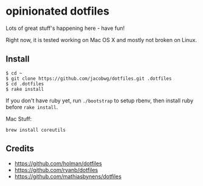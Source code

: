 # opinionated dotfiles

Lots of great stuff's happening here - have fun!

Right now, it is tested working on Mac OS X and mostly not broken on Linux.

## Install

```
$ cd ~
$ git clone https://github.com/jacobwg/dotfiles.git .dotfiles
$ cd .dotfiles
$ rake install
```

If you don't have ruby yet, run `./bootstrap` to setup rbenv, then install ruby before `rake install`.

Mac Stuff:

`brew install coreutils`

## Credits

* https://github.com/holman/dotfiles
* https://github.com/ryanb/dotfiles
* https://github.com/mathiasbynens/dotfiles